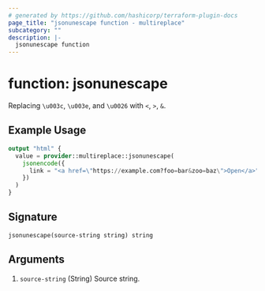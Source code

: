 ```yaml
---
# generated by https://github.com/hashicorp/terraform-plugin-docs
page_title: "jsonunescape function - multireplace"
subcategory: ""
description: |-
  jsonunescape function
---
```


# function: jsonunescape

Replacing `\u003c`, `\u003e`, and `\u0026` with `<`, `>`, `&`.

## Example Usage

```terraform
output "html" {
  value = provider::multireplace::jsonunescape(
    jsonencode({
      link = "<a href=\"https://example.com?foo=bar&zoo=baz\">Open</a>"
    })
  )
}
```

## Signature

<!-- signature generated by tfplugindocs -->
```text
jsonunescape(source-string string) string
```

## Arguments

<!-- arguments generated by tfplugindocs -->
1. `source-string` (String) Source string.
